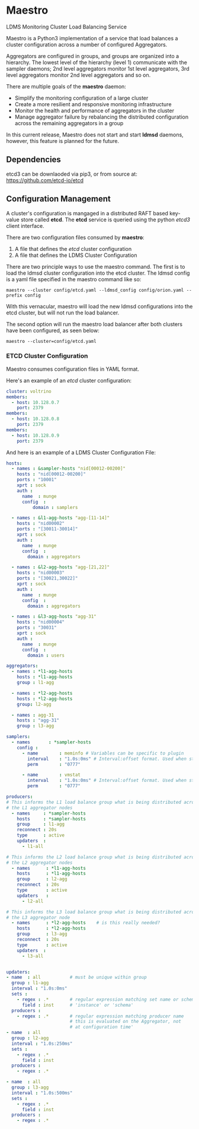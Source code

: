 # Maestro
LDMS Monitoring Cluster Load Balancing Service

Maestro is a Python3 implementation of a service that load balances
a cluster configuration across a number of configured Aggregators.

Aggregators are configured in groups, and groups are organized into a
hierarchy. The lowest level of the hierarchy (level 1) communicate
with the sampler daemons; 2nd level aggregators monitor 1st level
aggregators, 3rd level aggregators monitor 2nd level aggregators
and so on.

There are multiple goals of the __maestro__ daemon:
* Simplify the monitoring configuration of a large cluster
* Create a more resilient and responsive monitoring infrastructure
* Monitor the health and performance of aggregators in the cluster
* Manage aggregator failure by rebalancing the distributed
configuration across the remaining aggregators in a group

In this current release, Maestro does not start and start __ldmsd__
daemons, however, this feature is planned for the future.

## Dependencies
etcd3 can be downlaoded via pip3, or from source at:
https://github.com/etcd-io/etcd

## Configuration Management

A cluster's configuration is mangaged in a distributed RAFT based
key-value store called __etcd__. The __etcd__ service is queried using
the python _etcd3_ client interface.

There are two configuration files consumed by __maestro__:
1. A file that defines the _etcd_ cluster configuration
2. A file that defines the LDMS Cluster Configuration

There are two principle ways to use the maestro command. The first is to load the ldmsd
cluster configuration into the etcd cluster. The ldmsd config is a yaml file specified
in the maestro command like so:

    maestro --cluster config/etcd.yaml --ldmsd_config config/orion.yaml --prefix config

With this vernacular, maestro will load the new ldmsd configurations into the etcd cluster,
but will not run the load balancer. 

The second option will run the maestro load balancer after both clusters 
have been configured, as seen below:

    maestro --cluster=config/etcd.yaml

### ETCD Cluster Configuration

Maestro consumes configuration files in YAML format.

Here's an example of an _etcd_ cluster configuration:

```yaml
cluster: voltrino
members:
  - host: 10.128.0.7
    port: 2379
members:
  - host: 10.128.0.8
    port: 2379
members:
  - host: 10.128.0.9
    port: 2379
```

And here is an example of a LDMS Cluster Configuration File:

```yaml
hosts:
  - names : &sampler-hosts "nid[00012-00200]"
    hosts : "nid[00012-00200]"
    ports : "10001"
    xprt : sock
    auth :
      name  : munge
      config  :
          domain : samplers

  - names : &l1-agg-hosts "agg-[11-14]"
    hosts : "nid00002"
    ports : "[30011-30014]"
    xprt : sock
    auth :
      name  : munge
      config  :
        domain : aggregators

  - names : &l2-agg-hosts "agg-[21,22]"
    hosts : "nid00003"
    ports : "[30021,30022]"
    xprt : sock
    auth :
      name  : munge
      config  :
        domain : aggregators

  - names : &l3-agg-hosts "agg-31"
    hosts : "nid00004"
    ports : "30031"
    xprt : sock
    auth :
      name  : munge
      config  :
        domain : users

aggregators:
  - names : *l1-agg-hosts
    hosts : *l1-agg-hosts
    group : l1-agg

  - names : *l2-agg-hosts
    hosts : *l2-agg-hosts
    group: l2-agg

  - names : agg-31
    hosts : "agg-31"
    group : l3-agg

samplers:
  - names       : *sampler-hosts
    config :
      - name        : meminfo # Variables can be specific to plugin
        interval    : "1.0s:0ms" # Interval:offset format. Used when starting the sampler plugin
        perm        : "0777"

      - name        : vmstat
        interval    : "1.0s:0ms" # Interval:offset format. Used when starting the sampler plugin
        perm        : "0777"

producers:
# This informs the L1 load balance group what is being distributed across
# the L1 aggregator nodes
  - names     : *sampler-hosts
    hosts     : *sampler-hosts
    group     : l1-agg
    reconnect : 20s
    type      : active
    updaters  :
      - l1-all

# This informs the L2 load balance group what is being distributed across
# the L2 aggregator nodes
  - names      : *l1-agg-hosts
    hosts      : *l1-agg-hosts
    group      : l2-agg
    reconnect  : 20s
    type       : active
    updaters   :
      - l2-all

# This informs the L3 load balance group what is being distributed across
# the L3 aggregator node
  - names      : *l2-agg-hosts    # is this really needed?
    hosts      : *l2-agg-hosts
    group      : l3-agg
    reconnect  : 20s
    type       : active
    updaters  :
      - l3-all


updaters:
- name  : all           # must be unique within group
  group : l1-agg
  interval : "1.0s:0ms"
  sets :
    - regex : .*        # regular expression matching set name or schema
      field : inst      # 'instance' or 'schema'
  producers :
    - regex : .*        # regular expression matching producer name
                        # this is evaluated on the Aggregator, not
                        # at configuration time'
- name  : all
  group : l2-agg
  interval : "1.0s:250ms"
  sets :
    - regex : .*
      field : inst
  producers :
    - regex : .*

- name  : all
  group : l3-agg
  interval : "1.0s:500ms"
  sets :
    - regex : .*
      field : inst
  producers :
    - regex : .*

```

